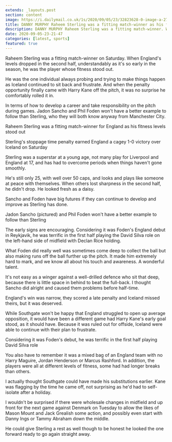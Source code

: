 ```yaml
---
extends: _layouts.post
section: content
image: https://i.dailymail.co.uk/1s/2020/09/05/23/32823628-0-image-a-27_1599343722344.jpg 
title: DANNY MURPHY Raheem Sterling was a fitting match-winner as his fitness levels stood out for England 
description: DANNY MURPHY Raheem Sterling was a fitting match-winner. When Englands levels dropped in the second half, he was the player whose fitness stood out. 
date: 2020-09-05-23-21-47 
categories: [latest, sports] 
featured: true 
--- 
```

Raheem Sterling was a fitting match-winner on Saturday. When England's levels dropped in the second half, understandably as it's so early in the season, he was the player whose fitness stood out.

He was the one individual always probing and trying to make things happen as Iceland continued to sit back and frustrate. And when the penalty opportunity finally came with Harry Kane off the pitch, it was no surprise he comfortably rolled it in.

In terms of how to develop a career and take responsibility on the pitch during games. Jadon Sancho and Phil Foden won't have a better example to follow than Sterling, who they will both know anyway from Manchester City.

Raheem Sterling was a fitting match-winner for England as his fitness levels stood out

Sterling's stoppage time penalty earned England a cagey 1-0 victory over Iceland on Saturday

Sterling was a superstar at a young age, not many play for Liverpool and England at 17, and has had to overcome periods when things haven't gone smoothly.

He's still only 25, with well over 50 caps, and looks and plays like someone at peace with themselves. When others lost sharpness in the second half, he didn't drop. He looked fresh as a daisy.

Sancho and Foden have big futures if they can continue to develop and improve as Sterling has done.

Jadon Sancho (pictured) and Phil Foden won't have a better example to follow than Sterling

The early signs are encouraging. Considering it was Foden's England debut in Reykjavik, he was terrific in the first half playing the David Silva role on the left-hand side of midfield with Declan Rice holding.

What Foden did really well was sometimes come deep to collect the ball but also making runs off the ball further up the pitch. It made him extremely hard to mark, and we know all about his touch and awareness. A wonderful talent.

It's not easy as a winger against a well-drilled defence who sit that deep, because there is little space in behind to beat the full-back. I thought Sancho did alright and caused them problems before half-time.

England's win was narrow, they scored a late penalty and Iceland missed theirs, but it was deserved.

While Southgate won't be happy that England struggled to open up average opposition, it would have been a different game had Harry Kane's early goal stood, as it should have. Because it was ruled out for offside, Iceland were able to continue with their plan to frustrate.

Considering it was Foden's debut, he was terrific in the first half playing David Silva role

You also have to remember it was a mixed bag of an England team with no Harry Maguire, Jordan Henderson or Marcus Rashford. In addition, the players were all at different levels of fitness, some had had longer breaks than others.

I actually thought Southgate could have made his substitutions earlier. Kane was flagging by the time he came off, not surprising as he'd had to self-isolate after a holiday.

I wouldn't be surprised if there were wholesale changes in midfield and up front for the next game against Denmark on Tuesday to allow the likes of Mason Mount and Jack Grealish some action, and possibly even start with Danny Ings or Tammy Abraham down the middle.

He could give Sterling a rest as well though to be honest he looked the one forward ready to go again straight away.

